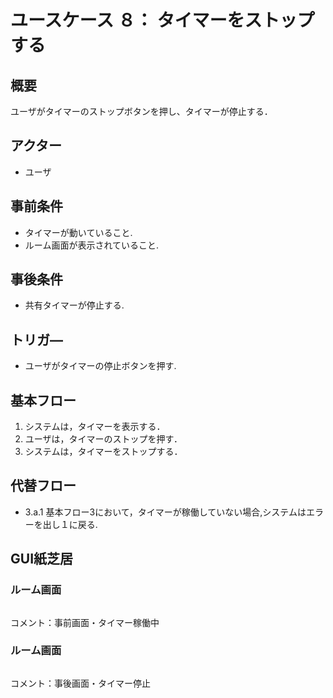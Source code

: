 # ユースケース ８： タイマーをストップする

## 概要
ユーザがタイマーのストップボタンを押し、タイマーが停止する．


## アクター
- ユーザ

## 事前条件
- タイマーが動いていること.
- ルーム画面が表示されていること.

## 事後条件
- 共有タイマーが停止する.


## トリガ―
- ユーザがタイマーの停止ボタンを押す.

## 基本フロー
1. システムは，タイマーを表示する．
2. ユーザは，タイマーのストップを押す．
3. システムは，タイマーをストップする．


## 代替フロー
- 3.a.1  基本フロー3において，タイマーが稼働していない場合,システムはエラーを出し１に戻る.



## GUI紙芝居
### ルーム画面
<img src="">

コメント：事前画面・タイマー稼働中

### ルーム画面
<img src="">

コメント：事後画面・タイマー停止
